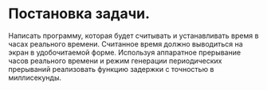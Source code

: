 Постановка задачи.
================== 
Написать программу, которая будет считывать и устанавливать время в часах реального времени.
Считанное время должно выводиться на экран в удобочитаемой форме.
Используя аппаратное прерывание часов реального времени и режим генерации периодических
прерываний реализовать функцию задержки с точностью в миллисекунды.